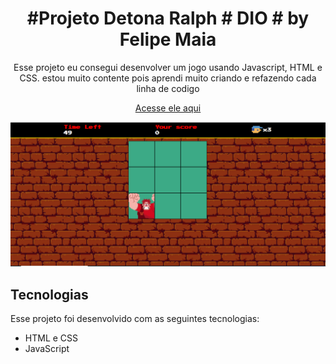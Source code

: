 <h1 align="center"> #Projeto Detona Ralph # DIO # by Felipe Maia </h1>

<p align="center">Esse projeto eu consegui desenvolver um jogo usando Javascript, HTML e CSS. estou muito contente pois aprendi muito criando e refazendo cada linha de codigo</p>
<p align="center"><a href="https://felpsnaitor.github.io/projeto-jogo-Detona-Ralph-DIO/">Acesse ele aqui</a>

<p align="center">
<img alt="Printscream do Projeto Detona Ralph finalizado" src="./src/img/printscream-final.png">
</p>

##  Tecnologias

Esse projeto foi desenvolvido com as seguintes tecnologias:

- HTML e CSS
- JavaScript

